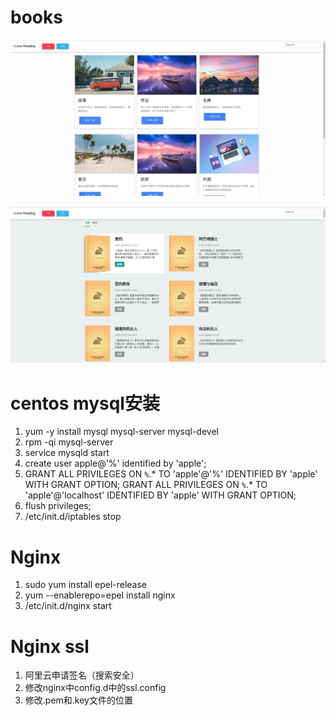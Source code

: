# books
![主页](static/img/home.png)

![分类](static/img/category.png)


# centos mysql安装
1. yum -y install mysql mysql-server mysql-devel
2. rpm -qi mysql-server
3. service mysqld start
4. create user apple@'%' identified by 'apple';
5. GRANT ALL PRIVILEGES ON `%`.* TO 'apple'@'%' IDENTIFIED BY 'apple' WITH GRANT OPTION;
   GRANT ALL PRIVILEGES ON `%`.* TO 'apple'@'localhost' IDENTIFIED BY 'apple' WITH GRANT OPTION;
6. flush privileges;
7. /etc/init.d/iptables stop

# Nginx
1. sudo yum install epel-release
2. yum --enablerepo=epel install nginx
3. /etc/init.d/nginx start

# Nginx ssl
1. 阿里云申请签名（搜索安全）
2. 修改nginx中config.d中的ssl.config
3. 修改.pem和.key文件的位置
